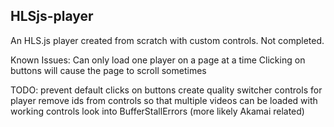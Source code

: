## HLSjs-player

An HLS.js player created from scratch with custom controls.
Not completed.

Known Issues:
Can only load one player on a page at a time
Clicking on buttons will cause the page to scroll sometimes

TODO:
prevent default clicks on buttons
create quality switcher controls for player
remove ids from controls so that multiple videos can be loaded with working controls
look into BufferStallErrors (more likely Akamai related)
